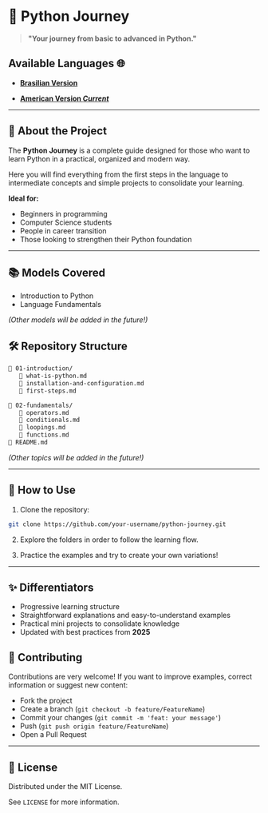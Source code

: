 # 🐍 Python Journey

> **"Your journey from basic to advanced in Python."**

## Available Languages 🌐

- **[Brasilian Version](https://github.com/Karlos-Eduardo-Mrqs/Python-Journey/blob/main/readmes/README-BR.md)**

- **[American Version *Current*](https://github.com/Karlos-Eduardo-Mrqs/Python-Journey/blob/main/README.md)**

---

## 📖 About the Project

The **Python Journey** is a complete guide designed for those who want to learn Python in a practical, organized and modern way.

Here you will find everything from the first steps in the language to intermediate concepts and simple projects to consolidate your learning.

**Ideal for:**

- Beginners in programming
- Computer Science students
- People in career transition
- Those looking to strengthen their Python foundation

---

## 📚 Models Covered

- Introduction to Python
- Language Fundamentals

*(Other models will be added in the future!)*

## 🛠️ Repository Structure

```bash
🔹 01-introduction/
   🔹 what-is-python.md
   🔹 installation-and-configuration.md
   🔹 first-steps.md

🔹 02-fundamentals/
   🔹 operators.md
   🔹 conditionals.md
   🔹 loopings.md
   🔹 functions.md
🔹 README.md
```

*(Other topics will be added in the future!)*

---

## 🚀 How to Use

1. Clone the repository:

```bash
git clone https://github.com/your-username/python-journey.git
```

2. Explore the folders in order to follow the learning flow.

3. Practice the examples and try to create your own variations!

---

## ✨ Differentiators

- Progressive learning structure
- Straightforward explanations and easy-to-understand examples
- Practical mini projects to consolidate knowledge
- Updated with best practices from **2025**

## 📢 Contributing

Contributions are very welcome! 
If you want to improve examples, correct information or suggest new content:

- Fork the project
- Create a branch (`git checkout -b feature/FeatureName`)
- Commit your changes (`git commit -m 'feat: your message'`)
- Push (`git push origin feature/FeatureName`)
- Open a Pull Request

---

## 📜 License

Distributed under the MIT License.

See `LICENSE` for more information.